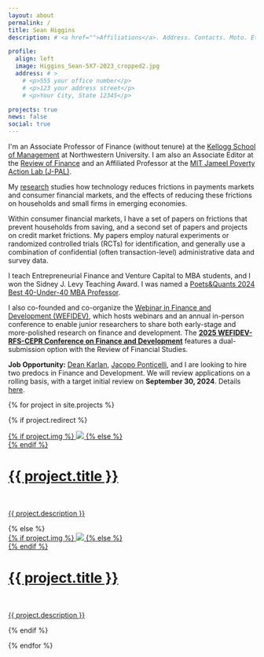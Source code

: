 ```yaml
---
layout: about
permalink: /
title: Sean Higgins
description: # <a href="">Affiliations</a>. Address. Contacts. Moto. Etc.

profile:
  align: left
  image: Higgins_Sean-5X7-2023_cropped2.jpg
  address: # >
    # <p>555 your office number</p>
    # <p>123 your address street</p>
    # <p>Your City, State 12345</p>

projects: true
news: false
social: true
---
```


I'm an Associate Professor of Finance (without tenure) at the [Kellogg School of Management](https://www.kellogg.northwestern.edu/) at Northwestern University. I am also an Associate Editor at the [Review of Finance](https://revfin.org/) and an Affiliated Professor at the [MIT Jameel Poverty Action Lab (J-PAL)](https://www.povertyactionlab.org/). 

<!---
:loudspeaker: JOB OPPORTUNITY :loudspeaker:
*I am currently hiring full-time empirical research associates*. More details and the link to apply are [here](https://kellogg.qualtrics.com/jfe/form/SV_ebXOK87Gy0wneZL); some additional details in this [thread](https://twitter.com/SeanKHiggins/status/1321925125399302145).
--->

My [research](research/) studies how technology reduces frictions in payments markets and consumer financial markets, and the effects of reducing these frictions on households and small firms in emerging economies. 
<!---
For example, in [one paper](assets/pdf/higgins_FinancialTechnologyAdoption.pdf) I find that when the Mexican government distributed debit cards to poor households, this led small retailers to adopt technology to accept card payments and generated spillovers to both small retailers and richer households. 
My other papers and projects study FinTech, household finance, and small firms in emerging markets.
--->
Within consumer financial markets, I have a set of papers on frictions that prevent households from saving, and a second set of papers and projects on credit market frictions. My papers employ natural experiments or randomized controlled trials (RCTs) for identification, and generally use a combination of confidential (often transaction-level) administrative data and survey data.

I teach Entrepreneurial Finance and Venture Capital to MBA students, and I won the Sidney J. Levy Teaching Award. I was named a [Poets&Quants 2024 Best 40-Under-40 MBA Professor](https://poetsandquants.com/2024/05/18/2024-best-40-under-40-mba-professors-sean-higgins-kellogg-school-of-management-northwestern-university/). <!--- for 2022-2023. I also co-teach a PhD-level independent study on Household Finance. --->

I also co-founded and co-organize the [Webinar in Finance and Development (WEFIDEV)](https://www.wefidev.com/), which hosts webinars and an annual in-person conference to enable junior researchers to share both early-stage and more-polished research on finance and development. The [__2025 WEFIDEV-RFS-CEPR Conference on Finance and Development__](https://sfs.org/wp-content/uploads/2024/09/WEFIDEV-call-for-papers-2025.pdf) features a dual-submission option with the Review of Financial Studies.

__Job Opportunity:__ [Dean Karlan](http://deankarlan.com/), [Jacopo Ponticelli](https://www.kellogg.northwestern.edu/faculty/ponticelli/index.html), and I are looking to hire two predocs in Finance and Development. We will review applications on a rolling basis, with a target initial review on __September 30, 2024__. Details [here](/assets/pdf/FINC_Fellows_2024-2025.pdf).

<!---
I'm grateful to the 
[Bill & Melinda Gates Foundation](https://www.gatesfoundation.org/How-We-Work/Quick-Links/Grants-Database/Grants/2013/11/OPP1097490), 
[CEGA-Visa Financial Inclusion Lab](http://cega.berkeley.edu/assets/cega_programs/8/FIL_RFP_Press_Release.pdf), 
[Digital Credit Observatory](http://www.digitalcreditobservatory.org/2017-grantees.html), 
[Facebook](https://research.fb.com/blog/2020/08/announcing-the-winners-of-the-economic-impact-of-digital-technologies-request-for-proposals/),
[Fulbright Program](https://us.fulbrightonline.org/), 
Guthrie Center for Real Estate Research,
[Innovations for Poverty Action](http://www.poverty-action.org/study/leveraging-government-transfers-offer-low-risk-microcredit-dominican-republic), 
Inter-American Development Bank,
J-PAL,
National Science Foundation 
([doctoral dissertation grant](https://www.nsf.gov/awardsearch/showAward?AWD_ID=1530800&HistoricalAwards=false) 
and [standard grant](https://www.nsf.gov/awardsearch/showAward?AWD_ID=1758837&HistoricalAwards=false)), 
[Think Forward Initiative](https://www.thinkforwardinitiative.com/stories/the-impact-of-price-comparison-tools-in-consumer-credit-markets-on-financial-decision-making),
[UN Foundation](https://www.data2x.org/big-data-challenge-awards/#credit) 
and [USAID](https://www.usaid.gov/sites/default/files/documents/15396/ClosingGenderDigitalDivide_Round1.pdf)
for research funding.
--->

{% for project in site.projects %}

{% if project.redirect %}
<div class="project">
    <div class="thumbnail">
        <a href="{{ project.redirect }}" target="_blank">
        {% if project.img %}
        <img class="thumbnail" src="{{ project.img | prepend: site.baseurl | prepend: site.url }}"/>
        {% else %}
        <div class="thumbnail blankbox"></div>
        {% endif %}    
        <span>
            <h1>{{ project.title }}</h1>
            <br/>
            <p>{{ project.description }}</p>
        </span>
        </a>
    </div>
</div>
{% else %}

<div class="project ">
    <div class="thumbnail">
        <a href="{{ project.url | prepend: site.baseurl | prepend: site.url }}">
        {% if project.img %}
        <img class="thumbnail" src="{{ project.img | prepend: site.baseurl | prepend: site.url }}"/>
        {% else %}
        <div class="thumbnail blankbox"></div>
        {% endif %}    
        <span>
            <h1>{{ project.title }}</h1>
            <br/>
            <p>{{ project.description }}</p>
        </span>
        </a>
    </div>
</div>

{% endif %}

{% endfor %}
